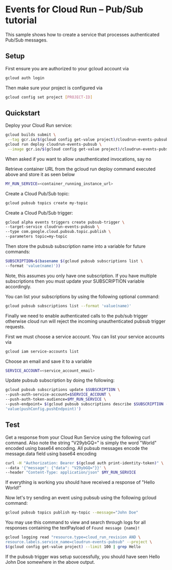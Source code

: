 # Events for Cloud Run – Pub/Sub tutorial

This sample shows how to create a service that processes authenticated Pub/Sub 
messages.

## Setup

First ensure you are authorized to your gcloud account via 

```sh
gcloud auth login
```

Then make sure your project is configured via

```sh
gcloud config set project [PROJECT-ID]
```

## Quickstart

Deploy your Cloud Run service:

```sh
gcloud builds submit \
 --tag gcr.io/$(gcloud config get-value project)/cloudrun-events-pubsub
gcloud run deploy cloudrun-events-pubsub \
 --image gcr.io/$(gcloud config get-value project)/cloudrun-events-pubsub
```

When asked if you want to allow unauthenticated invocations, say no 

Retrieve container URL from the gcloud run deploy command executed above and 
store it as seen below

```sh
MY_RUN_SERVICE=<container_running_instance_url>
```

Create a Cloud Pub/Sub topic:

```sh
gcloud pubsub topics create my-topic
```

Create a Cloud Pub/Sub trigger:

```sh
gcloud alpha events triggers create pubsub-trigger \
--target-service cloudrun-events-pubsub \
--type com.google.cloud.pubsub.topic.publish \
--parameters topic=my-topic
```

Then store the pubsub subscription name into a variable for future commands:

```sh
SUBSCRIPTION=$(basename $(gcloud pubsub subscriptions list \
--format 'value(name)'))
```

Note, this assumes you only have one subscription. If you have multiple 
subscriptions then you must update your SUBSCRIPTION variable accordingly. 

You can list your subscriptions by using the following optional command:

```sh
gcloud pubsub subscriptions list --format 'value(name)'
```

Finally we need to enable authenticated calls to the pub/sub trigger otherwise
cloud run will reject the incoming unauthenticated pubsub trigger requests. 

First we must choose a service account. You can list your service accounts via

```sh
gcloud iam service-accounts list
```

Choose an email and save it to a variable

```sh
SERVICE_ACCOUNT=<service_account_email>
```

Update pubsub subscription by doing the following:

```sh
gcloud pubsub subscriptions update $SUBSCRIPTION \
--push-auth-service-account=$SERVICE_ACCOUNT \
--push-auth-token-audience=$MY_RUN_SERVICE \
--push-endpoint= $(gcloud pubsub subscriptions describe $SUBSCRIPTION --format \
'value(pushConfig.pushEndpoint)')
```

## Test

Get a response from your Cloud Run Service using the following curl command.
Also note the string "V29ybGQ=" is simply the word "World" encoded using base64
encoding. All pubsub messages encode the message.data field using base64 
encoding

```sh
curl -H "Authorization: Bearer $(gcloud auth print-identity-token)" \
--data '{"message": {"data": "V29ybGQ="}}' \
--header "Content-Type: application/json" $MY_RUN_SERVICE 
```

If everything is working you should have received a response of "Hello World!"

Now let's try sending an event using pubsub using the following gcloud command:

```sh
gcloud pubsub topics publish my-topic --message="John Doe"
```

You may use this command to view and search through logs for all responses 
containing the textPayload of `Found message {name}!`

```sh
gcloud logging read "resource.type=cloud_run_revision AND \
resource.labels.service_name=cloudrun-events-pubsub" --project \
$(gcloud config get-value project) --limit 100 | grep Hello
```

If the pubsub trigger was setup successfully, you should have seen 
Hello John Doe somewhere in the above output.
